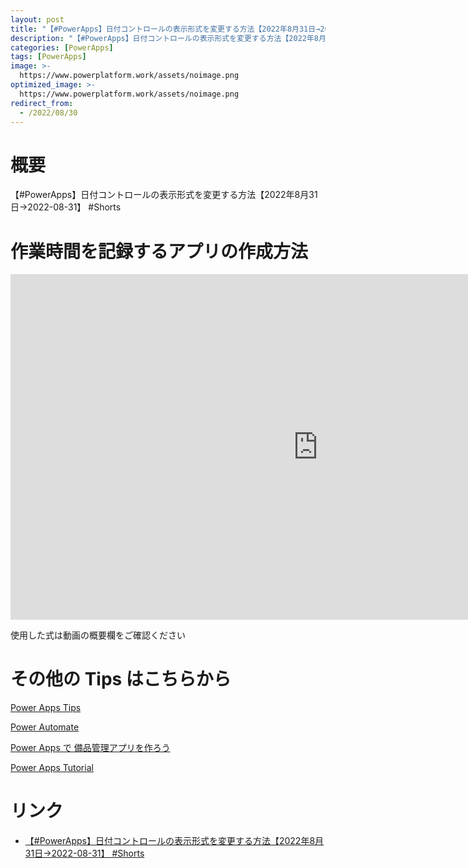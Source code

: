 ```yaml
---
layout: post
title: "【#PowerApps】日付コントロールの表示形式を変更する方法【2022年8月31日→2022-08-31】 #Shorts"
description: "【#PowerApps】日付コントロールの表示形式を変更する方法【2022年8月31日→2022-08-31】 #Shortsを動画で分かりやすく解説"
categories: [PowerApps]
tags: [PowerApps]
image: >-
  https://www.powerplatform.work/assets/noimage.png
optimized_image: >-
  https://www.powerplatform.work/assets/noimage.png
redirect_from:
  - /2022/08/30
---
```



#  概要

【#PowerApps】日付コントロールの表示形式を変更する方法【2022年8月31日→2022-08-31】 #Shorts


# 作業時間を記録するアプリの作成方法

<iframe width="983" height="553" src="https://www.youtube.com/embed/h32tGYvIBT4" title="YouTube video player" frameborder="0" allow="accelerometer; autoplay; clipboard-write; encrypted-media; gyroscope; picture-in-picture" allowfullscreen></iframe>


使用した式は動画の概要欄をご確認ください


# その他の Tips はこちらから

[Power Apps Tips](https://www.youtube.com/watch?v=VrAQf3JQ7yM&list=PLVhFi1fb3DqakSLVMn22DDcySXh9jtzi- )


[Power Automate](https://www.youtube.com/watch?v=-YnJYT0ASEM&list=PLVhFi1fb3Dqbzic6GieqnLFgD3aTj-eHA)


[Power Apps で 備品管理アプリを作ろう](https://www.youtube.com/playlist?list=PLVhFi1fb3DqZM3HKb8Hea6XEL96990Fyn)


[Power Apps Tutorial](https://www.youtube.com/playlist?list=PLVhFi1fb3DqalxpL974VvAJvV4iWoSbe_)


# リンク


- [【#PowerApps】日付コントロールの表示形式を変更する方法【2022年8月31日→2022-08-31】 #Shorts](https://www.youtube.com/watch?v=h32tGYvIBT4)

